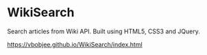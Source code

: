 # WikiSearch
Search articles from Wiki API.
Built using HTML5, CSS3 and JQuery. 

https://vbobjee.github.io/WikiSearch/index.html
